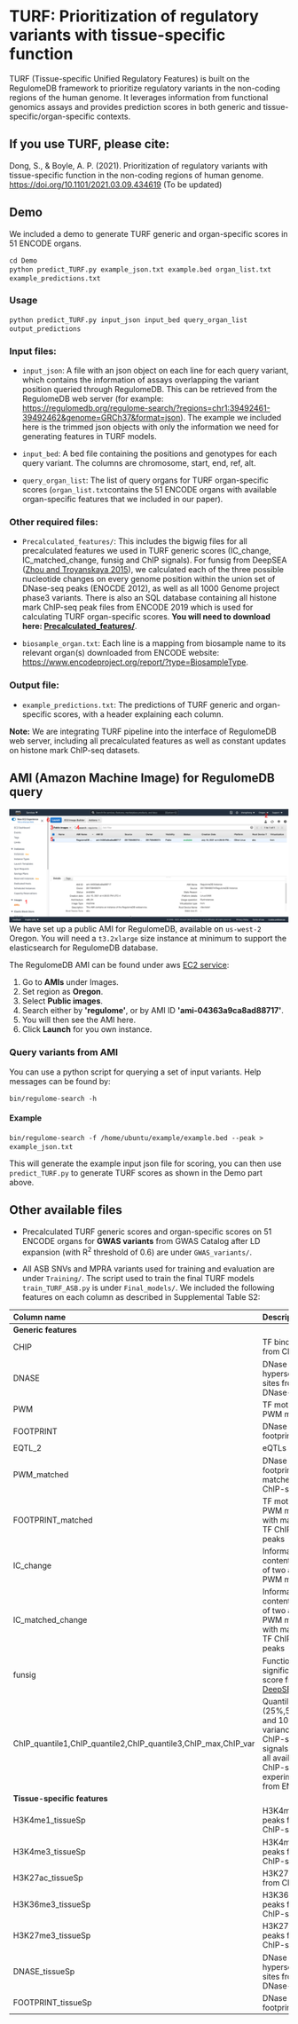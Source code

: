 # TURF: Prioritization of regulatory variants with tissue-specific function

TURF (Tissue-specific Unified Regulatory Features) is built on the RegulomeDB framework to prioritize regulatory variants in the non-coding regions of the human genome. It leverages information from functional genomics assays and provides prediction scores in both generic and tissue-specific/organ-specific contexts.

## If you use TURF, please cite:

Dong, S., & Boyle, A. P. (2021). Prioritization of regulatory variants with tissue-specific function in the non-coding regions of human genome. https://doi.org/10.1101/2021.03.09.434619 (To be updated)

## Demo

We included a demo to generate TURF generic and organ-specific scores in 51 ENCODE organs.

```
cd Demo
python predict_TURF.py example_json.txt example.bed organ_list.txt example_predictions.txt
```

### Usage
```
python predict_TURF.py input_json input_bed query_organ_list output_predictions
```

### Input files:
* ```input_json```: A file with an json object on each line for each query variant, which contains the information of assays overlapping the variant position queried through RegulomeDB. This can be retrieved from the RegulomeDB web server (for example: https://regulomedb.org/regulome-search/?regions=chr1:39492461-39492462&genome=GRCh37&format=json). The example we included here is the trimmed json objects with only the information we need for generating features in TURF models.

* ```input_bed```: A bed file containing the positions and genotypes for each query variant. The columns are chromosome, start, end, ref, alt.

* ```query_organ_list```: The list of query organs for TURF organ-specific scores (```organ_list.txt```contains the 51 ENCODE organs with available organ-specific features that we included in our paper).

### Other required files:
* ```Precalculated_features/```: This includes the bigwig files for all precalculated features we used in TURF generic scores (IC_change, IC_matched_change, funsig and ChIP signals). For funsig from DeepSEA ([Zhou and Troyanskaya 2015](https://www.nature.com/articles/nmeth.3547)), we calculated each of the three possible nucleotide changes on every genome position within the union set of DNase-seq peaks (ENOCDE 2012), as well as all 1000 Genome project phase3 variants. There is also an SQL database containing all histone mark ChIP-seq peak files from ENCODE 2019 which is used for calculating TURF organ-specific scores. **You will need to download here: [Precalculated_features/](https://drive.google.com/drive/folders/11cFBCjvHniwsY5fO17jHxj_GcOa-llaJ?usp=sharing)**.

* ```biosample_organ.txt```: Each line is a mapping from biosample name to its relevant organ(s) downloaded from ENCODE website: https://www.encodeproject.org/report/?type=BiosampleType.

### Output file:
* ```example_predictions.txt```: The predictions of TURF generic and organ-specific scores, with a header explaining each column.

**Note:** We are integrating TURF pipeline into the interface of RegulomeDB web server, including all precalculated features as well as constant updates on histone mark ChIP-seq datasets.

## AMI (Amazon Machine Image) for RegulomeDB query
![image](AMI_screenshot.png)
We have set up a public AMI for RegulomeDB, available on `us-west-2` Oregon. You will need a `t3.2xlarge` size instance at minimum to support the elasticsearch for RegulomeDB database. 

The RegulomeDB AMI can be found under aws [EC2 service](https://aws.amazon.com/ec2/?ec2-whats-new.sort-by=item.additionalFields.postDateTime&ec2-whats-new.sort-order=desc):
1. Go to **AMIs** under Images.
2. Set region as **Oregon**.
3. Select **Public images**.
4. Search either by **'regulome'**, or by AMI ID **'ami-04363a9ca8ad88717'**.
5. You will then see the AMI here.
6. Click **Launch** for you own instance.

### Query variants from AMI
You can use a python script for querying a set of input variants. Help messages can be found by:
```
bin/regulome-search -h
```
#### Example
```
bin/regulome-search -f /home/ubuntu/example/example.bed --peak > example_json.txt
```
This will generate the example input json file for scoring, you can then use `predict_TURF.py` to generate TURF scores as shown in the Demo part above.

## Other available files
* Precalculated TURF generic scores and organ-specific scores on 51 ENCODE organs for **GWAS variants** from GWAS Catalog after LD expansion (with R<sup>2</sup> threshold of 0.6) are under `GWAS_variants/`.

* All ASB SNVs and MPRA variants used for training and evaluation are under `Training/`. The script used to train the final TURF models `train_TURF_ASB.py` is under `Final_models/`. We included the following features on each column as described in Supplemental Table S2:


| Column name       | Description |
| :----------- | :----------- |
| **Generic features** ||
| CHIP      | TF binding sites from ChIP-seq|
| DNASE   | DNase I hypersensitive sites from DNase-seq|
| PWM   | TF motifs from PWM matching|
| FOOTPRINT   | DNase footprints|
| EQTL_2   |eQTLs|
| PWM_matched   | DNase footprints with matched TF ChIP-seq peaks|
| FOOTPRINT_matched | TF motifs from PWM matching with matched TF ChIP-seq peaks|
| IC_change | Information content change of two alleles in PWM matching|
| IC_matched_change | Information content change of two alleles in PWM matching with matched TF ChIP-seq peaks        |
| funsig |Functional significance score from [DeepSEA](https://www.nature.com/articles/nmeth.3547)      |
| ChIP_quantile1,ChIP_quantile2,ChIP_quantile3,ChIP_max,ChIP_var   |Quantiles (25%,50%,75% and 100%) and variance of ChIP-seq signals across all available ChIP-seq experiments from ENCODE       |
| **Tissue-specific features** ||
|H3K4me1_tissueSp|H3K4me1 peaks from ChIP-seq|
|H3K4me3_tissueSp|H3K4me3 peaks from ChIP-seq|
|H3K27ac_tissueSp|H3K27ac peaks from ChIP-seq|
|H3K36me3_tissueSp|H3K36me3 peaks from ChIP-seq|
|H3K27me3_tissueSp|H3K27me3 peaks from ChIP-seq|
|DNASE_tissueSp|DNase I hypersensitive sites from DNase-seq|
|FOOTPRINT_tissueSp|DNase footprints|
